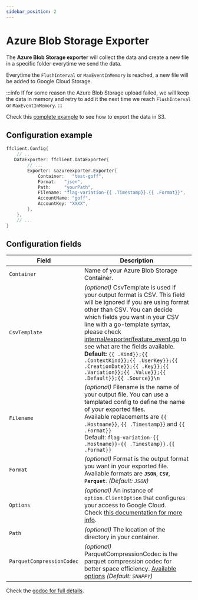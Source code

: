 ```yaml
---
sidebar_position: 2
---
```


# Azure Blob Storage Exporter

The **Azure Blob Storage exporter** will collect the data and create a new file in a specific folder everytime we send the data.

Everytime the `FlushInterval` or `MaxEventInMemory` is reached, a new file will be added to Google Cloud Storage.

:::info
If for some reason the Azure Blob Storage upload failed, we will keep the data in memory and retry to add it the next time we reach `FlushInterval` or `MaxEventInMemory`.
:::

Check this [complete example](https://github.com/thomaspoignant/go-feature-flag/tree/main/examples/data_export_azureblobstorage) to see how to export the data in S3.

## Configuration example
```go showLineNumbers
ffclient.Config{
    // ...
   DataExporter: ffclient.DataExporter{
        // ...
        Exporter: &azureexporter.Exporter{
            Container:   "test-goff",
            Format:   "json",
            Path:     "yourPath",
            Filename: "flag-variation-{{ .Timestamp}}.{{ .Format}}",
            AccountName: "goff",
            AccountKey: "XXXX",
        },
    },
    // ...
}
```

## Configuration fields
| Field         | Description                                                                                                                                                                                                                                                                                                                                                                                                                                                                                                                                        |
|---------------|----------------------------------------------------------------------------------------------------------------------------------------------------------------------------------------------------------------------------------------------------------------------------------------------------------------------------------------------------------------------------------------------------------------------------------------------------------------------------------------------------------------------------------------------------|
| `Container `     | Name of your Azure Blob Storage Container.                                                                                                                                                                                                                                                                                                                                                                                                                                                                                                          |
| `CsvTemplate` | *(optional)* CsvTemplate is used if your output format is CSV. This field will be ignored if you are using format other than CSV. You can decide which fields you want in your CSV line with a go-template syntax, please check [internal/exporter/feature_event.go](https://github.com/thomaspoignant/go-feature-flag/blob/main/internal/exporter/feature_event.go) to see what are the fields available.<br/>**Default:** `{{ .Kind}};{{ .ContextKind}};{{ .UserKey}};{{ .CreationDate}};{{ .Key}};{{ .Variation}};{{ .Value}};{{ .Default}};{{ .Source}}\n` |
| `Filename`    | *(optional)* Filename is the name of your output file. You can use a templated config to define the name of your exported files.<br/>Available replacements are `{{ .Hostname}}`, `{{ .Timestamp}`} and `{{ .Format}}`<br/>Default: `flag-variation-{{ .Hostname}}-{{ .Timestamp}}.{{ .Format}}`                                                                                                                                                                                                                                                      |
| `Format`      | *(optional)* Format is the output format you want in your exported file. Available formats are **`JSON`**, **`CSV`**, **`Parquet`**. *(Default: `JSON`)*                                                                                                                                                                                                                                                                                                                                                                                                        |
| `Options`     | *(optional)* An instance of `option.ClientOption` that configures your access to Google Cloud. <br/> Check [this documentation for more info](https://cloud.google.com/docs/authentication).                                                                                                                                                                                                                                                                                                                                                        |
| `Path `       | *(optional)* The location of the directory in your container.                                                                                                                                                                                                                                                                                                                                                                                                                                                                                         |
| `ParquetCompressionCodec` | *(optional)* ParquetCompressionCodec is the parquet compression codec for better space efficiency. [Available options](https://github.com/apache/parquet-format/blob/master/Compression.md) *(Default: `SNAPPY`)* |`

Check the [godoc for full details](https://pkg.go.dev/github.com/thomaspoignant/go-feature-flag/exporter/azureexporter).
